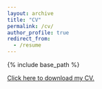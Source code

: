 ```yaml
---
layout: archive
title: "CV"
permalink: /cv/
author_profile: true
redirect_from:
  - /resume
---
```


{% include base_path %}

[Click here to download my CV.](http://iweir.github.io/files/Weir_CV.pdf)
